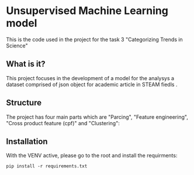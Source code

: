 # Unsupervised Machine Learning model

This is the code used in the project for the task 3 "Categorizing Trends in Science"

## What is it?

This project focuses in the development of a model for the analysys a dataset comprised of json object for academic article in STEAM fiedls .

## Structure

The project has four main parts which are "Parcing", "Feature engineering", "Cross product feature (cpf)" and "Clustering":

## Installation

With the VENV active, please go to the root and install the requirments:

```shell
pip install -r requirements.txt
```